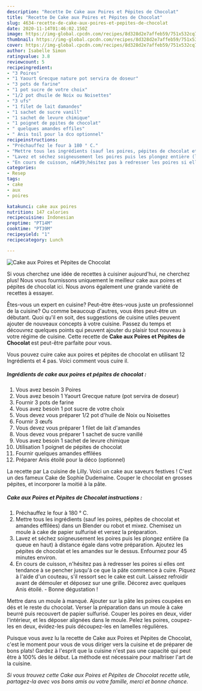 ```yaml
---
description: "Recette De Cake aux Poires et Pépites de Chocolat"
title: "Recette De Cake aux Poires et Pépites de Chocolat"
slug: 4634-recette-de-cake-aux-poires-et-pepites-de-chocolat
date: 2020-11-14T01:46:02.150Z
image: https://img-global.cpcdn.com/recipes/8d328d2e7affeb59/751x532cq70/cake-aux-poires-et-pepites-de-chocolat-photo-principale-de-la-recette.jpg
thumbnail: https://img-global.cpcdn.com/recipes/8d328d2e7affeb59/751x532cq70/cake-aux-poires-et-pepites-de-chocolat-photo-principale-de-la-recette.jpg
cover: https://img-global.cpcdn.com/recipes/8d328d2e7affeb59/751x532cq70/cake-aux-poires-et-pepites-de-chocolat-photo-principale-de-la-recette.jpg
author: Isabelle Simon
ratingvalue: 3.8
reviewcount: 5
recipeingredient:
- "3 Poires"
- "1 Yaourt Grecque nature pot servira de doseur"
- "3 pots de farine"
- "1 pot sucre de votre choix"
- "1/2 pot dhuile de Noix ou Noisettes"
- "3 ufs"
- "1 filet de lait damandes"
- "1 sachet de sucre vanill"
- "1 sachet de levure chimique"
- "1 poignet de ppites de chocolat"
- " quelques amandes effiles"
- " Anis toil pour la dco optionnel"
recipeinstructions:
- "Préchauffez le four à 180 ° C."
- "Mettre tous les ingrédients (sauf les poires, pépites de chocolat et amandes effilées) dans un Blender ou robot et mixez. Chemisez un moule à cake de papier sulfurisé et versez la préparation."
- "Lavez et séchez soigneusement les poires puis les plongez entière (la queue en haut) à distance égale dans votre préparation. Ajoutez les pépites de chocolat et les amandes sur le dessus. Enfournez pour 45 minutes environ."
- "En cours de cuisson, n&#39;hésitez pas à redresser les poires si elles ont tendance à se pencher jusqu&#39;à ce que la pâte commence à cuire. Piquez à l&#39;aide d&#39;un couteau, s&#39;il ressort sec le cake est cuit. Laissez refroidir avant de démouler et déposez sur une grille. Décorez avec quelques Anis étoilé. Bonne dégustation !"
categories:
- Resep
tags:
- cake
- aux
- poires

katakunci: cake aux poires 
nutrition: 147 calories
recipecuisine: Indonesian
preptime: "PT14M"
cooktime: "PT39M"
recipeyield: "1"
recipecategory: Lunch

---
```



![Cake aux Poires et Pépites de Chocolat](https://img-global.cpcdn.com/recipes/8d328d2e7affeb59/751x532cq70/cake-aux-poires-et-pepites-de-chocolat-photo-principale-de-la-recette.jpg)

Si vous cherchez une idée de recettes à cuisiner aujourd'hui, ne cherchez plus! Nous vous fournissons uniquement le meilleur cake aux poires et pépites de chocolat ici. Nous avons également une grande variété de recettes à essayer.

Êtes-vous un expert en cuisine? Peut-être êtes-vous juste un professionnel de la cuisine? Ou comme beaucoup d'autres, vous êtes peut-être un débutant. Quoi qu'il en soit, des suggestions de cuisine utiles peuvent ajouter de nouveaux concepts à votre cuisine. Passez du temps et découvrez quelques points qui peuvent ajouter du plaisir tout nouveau à votre régime de cuisine. Cette recette de <strong> Cake aux Poires et Pépites de Chocolat </strong> est peut-être parfaite pour vous.

<!--inarticleads1-->

Vous pouvez cuire cake aux poires et pépites de chocolat en utilisant 12 Ingrédients et 4 pas. Voici comment vous cuire il.

##### Ingrédients de cake aux poires et pépites de chocolat :

1. Vous avez besoin 3 Poires
1. Vous avez besoin 1 Yaourt Grecque nature (pot servira de doseur)
1. Fournir 3 pots de farine
1. Vous avez besoin 1 pot sucre de votre choix
1. Vous devez vous préparer 1/2 pot d&#39;huile de Noix ou Noisettes
1. Fournir 3 œufs
1. Vous devez vous préparer 1 filet de lait d&#39;amandes
1. Vous devez vous préparer 1 sachet de sucre vanillé
1. Vous avez besoin 1 sachet de levure chimique
1. Utilisation 1 poignet de pépites de chocolat
1. Fournir  quelques amandes effilées
1. Préparer  Anis étoilé pour la déco (optionnel)


La recette par La cuisine de Lilly. Voici un cake aux saveurs festives ! C&#39;est un des fameux Cake de Sophie Dudemaine. Couper le chocolat en grosses pépites, et incorporer la moitié à la pâte. 

<!--inarticleads2-->

##### Cake aux Poires et Pépites de Chocolat instructions :

1. Préchauffez le four à 180 ° C.
1. Mettre tous les ingrédients (sauf les poires, pépites de chocolat et amandes effilées) dans un Blender ou robot et mixez. Chemisez un moule à cake de papier sulfurisé et versez la préparation.
1. Lavez et séchez soigneusement les poires puis les plongez entière (la queue en haut) à distance égale dans votre préparation. Ajoutez les pépites de chocolat et les amandes sur le dessus. Enfournez pour 45 minutes environ.
1. En cours de cuisson, n&#39;hésitez pas à redresser les poires si elles ont tendance à se pencher jusqu&#39;à ce que la pâte commence à cuire. Piquez à l&#39;aide d&#39;un couteau, s&#39;il ressort sec le cake est cuit. Laissez refroidir avant de démouler et déposez sur une grille. Décorez avec quelques Anis étoilé. - Bonne dégustation !


Mettre dans un moule à manqué. Ajouter sur la pâte les poires coupées en dés et le reste du chocolat. Verser la préparation dans un moule à cake beurré puis recouvert de papier sulfurisé. Couper les poires en deux, vider l&#39;intérieur, et les déposer alignées dans le moule. Pelez les poires, coupez-les en deux, évidez-les puis découpez-les en lamelles régulières. 

<!--inarticleads1-->

<p>
Puisque vous avez lu la recette de Cake aux Poires et Pépites de Chocolat, c'est le moment pour vous de vous diriger vers la cuisine et de préparer de bons plats! Gardez à l'esprit que la cuisine n'est pas une capacité qui peut être à 100% dès le début. La méthode est nécessaire pour maîtriser l'art de la cuisine.
</p>

<p>
<i>Si vous trouvez cette Cake aux Poires et Pépites de Chocolat recette utile, partagez-la avec vos bons amis ou votre famille, merci et bonne chance.</i>
</p>
